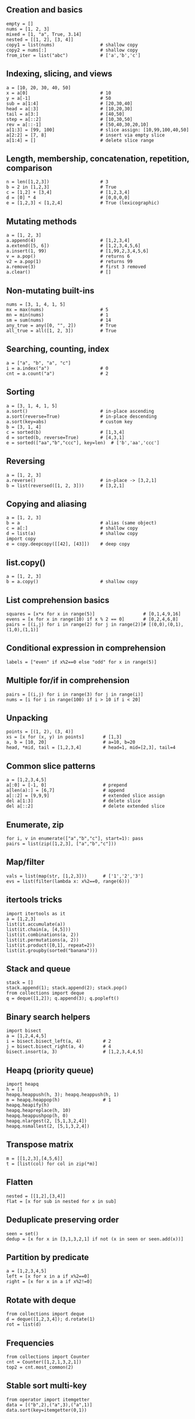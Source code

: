 ## Creation and basics
```
empty = []
nums = [1, 2, 3]
mixed = [1, "a", True, 3.14]
nested = [[1, 2], [3, 4]]
copy1 = list(nums)                 # shallow copy
copy2 = nums[:]                    # shallow copy
from_iter = list("abc")            # ['a','b','c']
```


## Indexing, slicing, and views
```
a = [10, 20, 30, 40, 50]
x = a[0]                           # 10
y = a[-1]                          # 50
sub = a[1:4]                       # [20,30,40]
head = a[:3]                       # [10,20,30]
tail = a[3:]                       # [40,50]
step = a[::2]                      # [10,30,50]
rev = a[::-1]                      # [50,40,30,20,10]
a[1:3] = [99, 100]                 # slice assign: [10,99,100,40,50]
a[2:2] = [7, 8]                    # insert via empty slice
a[1:4] = []                        # delete slice range
```


## Length, membership, concatenation, repetition, comparison
```
n = len([1,2,3])                   # 3
b = 2 in [1,2,3]                   # True
c = [1,2] + [3,4]                  # [1,2,3,4]
d = [0] * 4                        # [0,0,0,0]
e = [1,2,3] < [1,2,4]              # True (lexicographic)
```


## Mutating methods
```
a = [1, 2, 3]
a.append(4)                        # [1,2,3,4]
a.extend([5, 6])                   # [1,2,3,4,5,6]
a.insert(1, 99)                    # [1,99,2,3,4,5,6]
v = a.pop()                        # returns 6
v2 = a.pop(1)                      # returns 99
a.remove(3)                        # first 3 removed
a.clear()                          # []

```

## Non-mutating built-ins
```
nums = [3, 1, 4, 1, 5]
mx = max(nums)                     # 5
mn = min(nums)                     # 1
sm = sum(nums)                     # 14
any_true = any([0, "", 2])         # True
all_true = all([1, 2, 3])          # True
```


## Searching, counting, index
```
a = ["a", "b", "a", "c"]
i = a.index("a")                   # 0
cnt = a.count("a")                 # 2
```


## Sorting
```
a = [3, 1, 4, 1, 5]
a.sort()                           # in-place ascending
a.sort(reverse=True)               # in-place descending
a.sort(key=abs)                    # custom key
b = [3, 1, 4]
c = sorted(b)                      # [1,3,4]
d = sorted(b, reverse=True)        # [4,3,1]
e = sorted(["aa","b","ccc"], key=len)  # ['b','aa','ccc']

```

## Reversing
```
a = [1, 2, 3]
a.reverse()                        # in-place -> [3,2,1]
b = list(reversed([1, 2, 3]))      # [3,2,1]
```


## Copying and aliasing
```
a = [1, 2, 3]
b = a                              # alias (same object)
c = a[:]                           # shallow copy
d = list(a)                        # shallow copy
import copy
e = copy.deepcopy([[42], [43]])    # deep copy
```


## list.copy()
```
a = [1, 2, 3]
b = a.copy()                       # shallow copy
```


## List comprehension basics
```
squares = [x*x for x in range(5)]                  # [0,1,4,9,16]
evens = [x for x in range(10) if x % 2 == 0]       # [0,2,4,6,8]
pairs = [(i,j) for i in range(2) for j in range(2)]# [(0,0),(0,1),(1,0),(1,1)]
```


## Conditional expression in comprehension
```
labels = ["even" if x%2==0 else "odd" for x in range(5)]

```

## Multiple for/if in comprehension
```
pairs = [(i,j) for i in range(3) for j in range(i)]
nums = [i for i in range(100) if i > 10 if i < 20]

```

## Unpacking
```
points = [(1, 2), (3, 4)]
xs = [x for (x, y) in points]       # [1,3]
a, b = [10, 20]                     # a=10, b=20
head, *mid, tail = [1,2,3,4]        # head=1, mid=[2,3], tail=4
```


## Common slice patterns
```
a = [1,2,3,4,5]
a[:0] = [-1, 0]                     # prepend
a[len(a):] = [6,7]                  # append
a[::2] = [9,9,9]                    # extended slice assign
del a[1:3]                          # delete slice
del a[::2]                          # delete extended slice
```


## Enumerate, zip
```
for i, v in enumerate(["a","b","c"], start=1): pass
pairs = list(zip([1,2,3], ["a","b","c"]))

```

## Map/filter
```
vals = list(map(str, [1,2,3]))      # ['1','2','3']
evs = list(filter(lambda x: x%2==0, range(6)))
```


## itertools tricks
```
import itertools as it
a = [1,2,3]
list(it.accumulate(a))
list(it.chain(a, [4,5]))
list(it.combinations(a, 2))
list(it.permutations(a, 2))
list(it.product([0,1], repeat=2))
list(it.groupby(sorted("banana")))
```


## Stack and queue
```
stack = []
stack.append(1); stack.append(2); stack.pop()
from collections import deque
q = deque([1,2]); q.append(3); q.popleft()
```


## Binary search helpers
```
import bisect
a = [1,2,4,4,5]
i = bisect.bisect_left(a, 4)        # 2
j = bisect.bisect_right(a, 4)       # 4
bisect.insort(a, 3)                 # [1,2,3,4,4,5]
```


## Heapq (priority queue)
```
import heapq
h = []
heapq.heappush(h, 3); heapq.heappush(h, 1)
m = heapq.heappop(h)                # 1
heapq.heapify(h)
heapq.heapreplace(h, 10)
heapq.heappushpop(h, 0)
heapq.nlargest(2, [5,1,3,2,4])
heapq.nsmallest(2, [5,1,3,2,4])
```


## Transpose matrix
```
m = [[1,2,3],[4,5,6]]
t = [list(col) for col in zip(*m)]
```


## Flatten
```
nested = [[1,2],[3,4]]
flat = [x for sub in nested for x in sub]
```


## Deduplicate preserving order
```
seen = set()
dedup = [x for x in [3,1,3,2,1] if not (x in seen or seen.add(x))]
```


## Partition by predicate
```
a = [1,2,3,4,5]
left = [x for x in a if x%2==0]
right = [x for x in a if x%2!=0]
```


## Rotate with deque
```
from collections import deque
d = deque([1,2,3,4]); d.rotate(1)
rot = list(d)

```

## Frequencies
```
from collections import Counter
cnt = Counter([1,2,1,3,2,1])
top2 = cnt.most_common(2)
```


## Stable sort multi-key
```
from operator import itemgetter
data = [("b",2),("a",3),("a",1)]
data.sort(key=itemgetter(0,1))

```